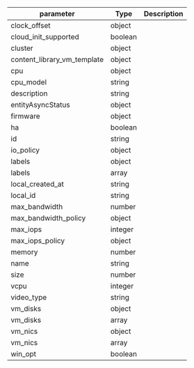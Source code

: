 | parameter | Type | Description |
| ----------- | ----------- |----------- |
| clock_offset  |  object  |    |
| cloud_init_supported  |  boolean  |    |
| cluster  |  object  |    |
| content_library_vm_template  |  object  |    |
| cpu  |  object  |    |
| cpu_model  |  string  |    |
| description  |  string  |    |
| entityAsyncStatus  |  object  |    |
| firmware  |  object  |    |
| ha  |  boolean  |    |
| id  |  string  |    |
| io_policy  |  object  |    |
| labels  |  object  |    |
| labels  |  array  |    |
| local_created_at  |  string  |    |
| local_id  |  string  |    |
| max_bandwidth  |  number  |    |
| max_bandwidth_policy  |  object  |    |
| max_iops  |  integer  |    |
| max_iops_policy  |  object  |    |
| memory  |  number  |    |
| name  |  string  |    |
| size  |  number  |    |
| vcpu  |  integer  |    |
| video_type  |  string  |    |
| vm_disks  |  object  |    |
| vm_disks  |  array  |    |
| vm_nics  |  object  |    |
| vm_nics  |  array  |    |
| win_opt  |  boolean  |    |